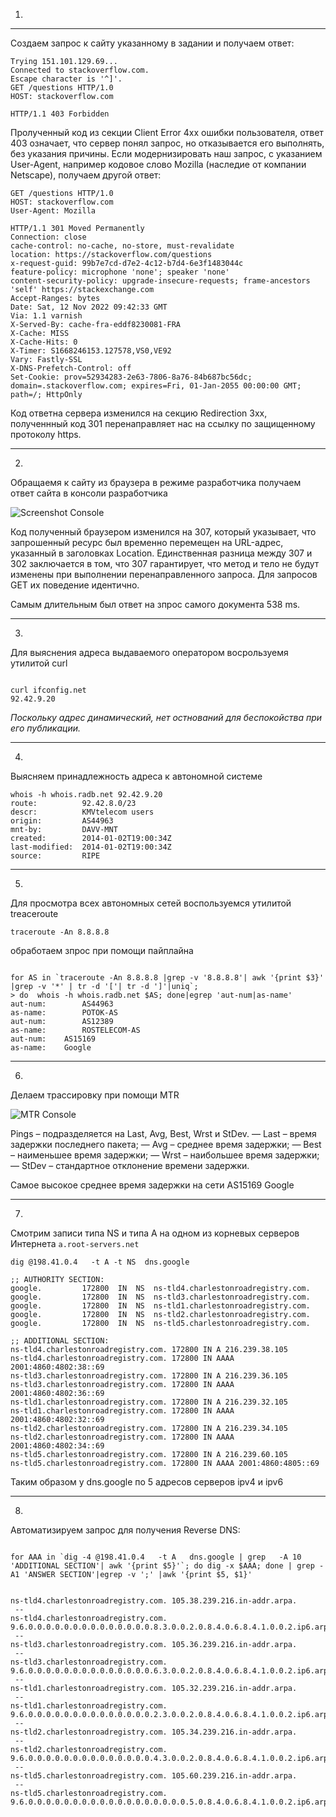 1.
---

Создаем запрос к сайту указанному в задании и получаем ответ:

```
Trying 151.101.129.69...
Connected to stackoverflow.com.
Escape character is '^]'.
GET /questions HTTP/1.0
HOST: stackoverflow.com

HTTP/1.1 403 Forbidden
```

Пролученный код из секции Client Error 4xx
ошибки пользователя,  ответ  403 означает, что сервер понял запрос, но отказывается его выполнять, без указания причины.
Если модернизировать наш запрос, с указанием User-Agent, например кодовое слово  Mozilla (наследие от  компании Netscape), получаем другой ответ:

```
GET /questions HTTP/1.0
HOST: stackoverflow.com
User-Agent: Mozilla

HTTP/1.1 301 Moved Permanently
Connection: close
cache-control: no-cache, no-store, must-revalidate
location: https://stackoverflow.com/questions
x-request-guid: 99b7e7cd-d7e2-4c12-b7d4-6e3f1483044c
feature-policy: microphone 'none'; speaker 'none'
content-security-policy: upgrade-insecure-requests; frame-ancestors 'self' https://stackexchange.com
Accept-Ranges: bytes
Date: Sat, 12 Nov 2022 09:42:33 GMT
Via: 1.1 varnish
X-Served-By: cache-fra-eddf8230081-FRA
X-Cache: MISS
X-Cache-Hits: 0
X-Timer: S1668246153.127578,VS0,VE92
Vary: Fastly-SSL
X-DNS-Prefetch-Control: off
Set-Cookie: prov=52934283-2e63-7806-8a76-84b687bc56dc; domain=.stackoverflow.com; expires=Fri, 01-Jan-2055 00:00:00 GMT; path=/; HttpOnly
```

Код ответна сервера изменился на секцию  Redirection 3xx,
полученнный код 301 перенаправляет нас на ссылку по защищенному протоколу https.

---

2.

Обращаемя к сайту из браузера в режиме разработчика
получаем ответ сайта в консоли разработчика 

<img src=https://raw.githubusercontent.com/xxlvoyager/devops-netology/main/Screenshot_F12.png alt="Screenshot Console">

Код полученный браузером изменился на 307, который указывает, что запрошенный ресурс был временно перемещен на URL-адрес, указанный в заголовках Location.
Единственная разница между 307 и 302 заключается в том, что 307 гарантирует, что метод и тело не будут изменены при выполнении перенаправленного запроса. Для запросов GET их поведение идентично.

Самым длительным был ответ на зпрос самого документа 538 ms.


---

3.

Для выяснения адреса выдаваемого оператором восрользуемя утилитой curl

```

curl ifconfig.net
92.42.9.20

```

*Поскольку адрес динамический, нет остнований для беспокойства при его публикации.*

---

4.

Выясняем принадлежность адреса к автономной системе

```
whois -h whois.radb.net 92.42.9.20
route:          92.42.8.0/23
descr:          KMVtelecom users
origin:         AS44963
mnt-by:         DAVV-MNT
created:        2014-01-02T19:00:34Z
last-modified:  2014-01-02T19:00:34Z
source:         RIPE
```

----

5. 
Для просмотра всех автономных сетей воспользуемся утилитой treaceroute

`traceroute -An 8.8.8.8`

обработаем зпрос при помощи пайплайна

```

for AS in `traceroute -An 8.8.8.8 |grep -v '8.8.8.8'| awk '{print $3}' |grep -v '*' | tr -d '['| tr -d ']'|uniq`;  
> do  whois -h whois.radb.net $AS; done|egrep 'aut-num|as-name'
aut-num:        AS44963
as-name:        POTOK-AS
aut-num:        AS12389
as-name:        ROSTELECOM-AS
aut-num:    AS15169
as-name:    Google

```

---

6.

Делаем трассировку при помощи MTR

<img src=https://raw.githubusercontent.com/xxlvoyager/devops-netology/main/Screenshot-MTR.png alt="MTR Console">

Pings – подразделяется на Last, Avg, Best, Wrst и StDev.
            — Last – время задержки последнего пакета;
            — Avg – среднее время задержки;
            — Best – наименьшее время задержки;
            — Wrst – наибольшее время задержки;
            — StDev – стандартное отклонение времени задержки. 

Самое высокое среднее время задержки на сети AS15169 Google

---

7.

Смотрим  записи типа NS и типа A  на одном из корневых серверов Интернета `a.root-servers.net`

```
dig @198.41.0.4   -t A -t NS  dns.google

;; AUTHORITY SECTION:
google.			172800	IN	NS	ns-tld4.charlestonroadregistry.com.
google.			172800	IN	NS	ns-tld3.charlestonroadregistry.com.
google.			172800	IN	NS	ns-tld1.charlestonroadregistry.com.
google.			172800	IN	NS	ns-tld2.charlestonroadregistry.com.
google.			172800	IN	NS	ns-tld5.charlestonroadregistry.com.

;; ADDITIONAL SECTION:
ns-tld4.charlestonroadregistry.com. 172800 IN A	216.239.38.105
ns-tld4.charlestonroadregistry.com. 172800 IN AAAA 2001:4860:4802:38::69
ns-tld3.charlestonroadregistry.com. 172800 IN A	216.239.36.105
ns-tld3.charlestonroadregistry.com. 172800 IN AAAA 2001:4860:4802:36::69
ns-tld1.charlestonroadregistry.com. 172800 IN A	216.239.32.105
ns-tld1.charlestonroadregistry.com. 172800 IN AAAA 2001:4860:4802:32::69
ns-tld2.charlestonroadregistry.com. 172800 IN A	216.239.34.105
ns-tld2.charlestonroadregistry.com. 172800 IN AAAA 2001:4860:4802:34::69
ns-tld5.charlestonroadregistry.com. 172800 IN A	216.239.60.105
ns-tld5.charlestonroadregistry.com. 172800 IN AAAA 2001:4860:4805::69

```


Таким образом у dns.google по 5 адресов серверов ipv4 и ipv6

---

8.

Автоматизируем запрос для получения Reverse DNS: 

```

for AAA in `dig -4 @198.41.0.4   -t A   dns.google | grep   -A 10 'ADDITIONAL SECTION'| awk '{print $5}'`; do dig -x $AAA; done | grep -A1 'ANSWER SECTION'|egrep -v ';' |awk '{print $5, $1}'


ns-tld4.charlestonroadregistry.com. 105.38.239.216.in-addr.arpa.
 --
ns-tld4.charlestonroadregistry.com. 9.6.0.0.0.0.0.0.0.0.0.0.0.0.0.0.8.3.0.0.2.0.8.4.0.6.8.4.1.0.0.2.ip6.arpa.
 --
ns-tld3.charlestonroadregistry.com. 105.36.239.216.in-addr.arpa.
 --
ns-tld3.charlestonroadregistry.com. 9.6.0.0.0.0.0.0.0.0.0.0.0.0.0.0.6.3.0.0.2.0.8.4.0.6.8.4.1.0.0.2.ip6.arpa.
 --
ns-tld1.charlestonroadregistry.com. 105.32.239.216.in-addr.arpa.
 --
ns-tld1.charlestonroadregistry.com. 9.6.0.0.0.0.0.0.0.0.0.0.0.0.0.0.2.3.0.0.2.0.8.4.0.6.8.4.1.0.0.2.ip6.arpa.
 --
ns-tld2.charlestonroadregistry.com. 105.34.239.216.in-addr.arpa.
 --
ns-tld2.charlestonroadregistry.com. 9.6.0.0.0.0.0.0.0.0.0.0.0.0.0.0.4.3.0.0.2.0.8.4.0.6.8.4.1.0.0.2.ip6.arpa.
 --
ns-tld5.charlestonroadregistry.com. 105.60.239.216.in-addr.arpa.
 --
ns-tld5.charlestonroadregistry.com. 9.6.0.0.0.0.0.0.0.0.0.0.0.0.0.0.0.0.0.0.5.0.8.4.0.6.8.4.1.0.0.2.ip6.arpa.

```
